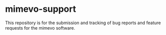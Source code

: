 # mimevo-support
This repository is for the submission and tracking of bug reports and feature requests for the mimevo software.
